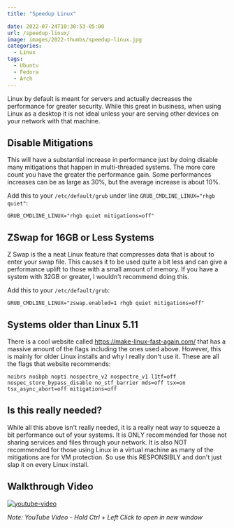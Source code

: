 ```yaml
---
title: "Speedup Linux"

date: 2022-07-24T10:30:53-05:00
url: /speedup-linux/
image: images/2022-thumbs/speedup-linux.jpg
categories:
  - Linux
tags:
  - Ubuntu
  - Fedora
  - Arch
---
```

Linux by default is meant for servers and actually decreases the performance for greater security. While this great in business, when using Linux as a desktop it is not ideal unless your are serving other devices on your network with that machine. 
<!--more-->
## Disable Mitigations
This will have a substantial increase in performance just by doing disable many mitigations that happen in multi-threaded systems. The more core count you have the greater the performance gain. Some performances increases can be as large as 30%, but the average increase is about 10%. 

Add this to your `/etc/default/grub` under line `GRUB_CMDLINE_LINUX="rhgb quiet"`:
```
GRUB_CMDLINE_LINUX="rhgb quiet mitigations=off"
```

## ZSwap for 16GB or Less Systems
Z Swap is the a neat Linux feature that compresses data that is about to enter your swap file. This causes it to be used quite a bit less and can give a performance uplift to those with a small amount of memory. If you have a system with 32GB or greater, I wouldn't recommend doing this. 

Add this to your `/etc/default/grub`:
```
GRUB_CMDLINE_LINUX="zswap.enabled=1 rhgb quiet mitigations=off"
```

## Systems older than Linux 5.11
There is a cool website called <https://make-linux-fast-again.com/> that has a massive amount of the flags including the ones used above. However, this is mainly for older Linux installs and why I really don't use it. These are all the flags that website recommends:
```
noibrs noibpb nopti nospectre_v2 nospectre_v1 l1tf=off nospec_store_bypass_disable no_stf_barrier mds=off tsx=on tsx_async_abort=off mitigations=off
```

## Is this really needed?
While all this above isn't really needed, it is a really neat way to squeeze a bit performance out of your systems. It is ONLY recommended for those not sharing services and files through your network. It is also NOT recommended for those using Linux in a virtual machine as many of the mitigations are for VM protection. So use this RESPONSIBLY and don't just slap it on every Linux install. 

## Walkthrough Video

[![youtube-video](https://img.youtube.com/vi/1111111/0.jpg)](https://www.youtube.com/watch?v=1111111)

_Note: YouTube Video - Hold Ctrl + Left Click to open in new window_